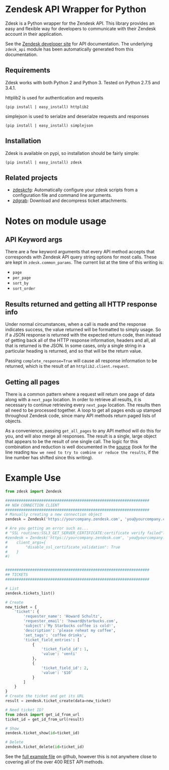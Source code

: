 # Zendesk API Wrapper for Python

Zdesk is a Python wrapper for the Zendesk API. This library provides an
easy and flexible way for developers to communicate with their Zendesk
account in their application.

See the [Zendesk developer site](https://developer.zendesk.com/) for API
documentation. The underlying `zdesk_api` module has been automatically
generated from this documentation.

## Requirements

Zdesk works with both Python 2 and Python 3. Tested on Python 2.7.5 and 3.4.1.

httplib2 is used for authentication and requests

    (pip install | easy_install) httplib2

simplejson is used to serialze and deserialze requests and responses

    (pip install | easy_install) simplejson

## Installation

Zdesk is available on pypi, so installation should be fairly simple:

    (pip install | easy_install) zdesk

## Related projects

* [zdeskcfg](https://github.com/fprimex/zdeskcfg): Automatically configure your
  zdesk scripts from a configuration file and command line arguments.
* [zdgrab](https://github.com/fprimex/zdgrab): Download and decompress ticket attachments.

# Notes on module usage

## API Keyword args

There are a few keyword arguments that every API method accepts that
corresponds with Zendesk API query string options for most calls. These are
kept in `zdesk.common_params`. The current list at the time of this writing is:

* `page`
* `per_page`
* `sort_by`
* `sort_order`

## Results returned and getting all HTTP response info

Under normal circumstances, when a call is made and the response indicates
success, the value returned will be formatted to simply usage. So if a JSON
response is returned with the expected return code, then instead of getting
back all of the HTTP response information, headers and all, all that is
returned is the JSON. In some cases, only a single string in a particular
heading is returned, and so that will be the return value.

Passing `complete_response=True` will cause all response information to be
returned, which is the result of an `httplib2.client.request`.

## Getting all pages

There is a common pattern where a request will return one page of data along
with a `next_page` location. In order to retrieve all results, it is necessary
to continue retrieving every `next_page` location. The results then all need to
be processed together. A loop to get all pages ends up stamped throughout
Zendesk code, since many API methods return paged lists of objects.

As a convenience, passing `get_all_pages` to any API method will do this for
you, and will also merge all responses. The result is a single, large object
that appears to be the result of one single call. The logic for this
combination and reduction is well documented in the
[source](https://github.com/fprimex/zdesk/blob/master/zdesk/zdesk.py#L235)
(look for the line reading `Now we need to try to combine or reduce the
results`, if the line number has shifted since this writing).

# Example Use

```python
from zdesk import Zendesk

################################################################
## NEW CONNECTION CLIENT
################################################################
# Manually creating a new connection object
zendesk = Zendesk('https://yourcompany.zendesk.com', 'you@yourcompany.com', 'passwd')

# Are you getting an error such as...
# "SSL routines:SSL3_GET_SERVER_CERTIFICATE:certificate verify failed"?
#zendesk = Zendesk('https://yourcompany.zendesk.com', 'you@yourcompany.com', 'passwd',
#    client_args={
#        "disable_ssl_certificate_validation": True
#    }
#)


################################################################
## TICKETS
################################################################

# List
zendesk.tickets_list()

# Create
new_ticket = {
    'ticket': {
        'requester_name': 'Howard Schultz',
        'requester_email': 'howard@starbucks.com',
        'subject':'My Starbucks coffee is cold!',
        'description': 'please reheat my coffee',
        'set_tags': 'coffee drinks',
        'ticket_field_entries': [
            {
                'ticket_field_id': 1,
                'value': 'venti'
            },
            {
                'ticket_field_id': 2,
                'value': '$10'
            }
        ]
    }
}
# Create the ticket and get its URL
result = zendesk.ticket_create(data=new_ticket)

# Need ticket ID?
from zdesk import get_id_from_url
ticket_id = get_id_from_url(result)

# Show
zendesk.ticket_show(id=ticket_id)

# Delete
zendesk.ticket_delete(id=ticket_id)
```

See the [full example
file](https://github.com/fprimex/zdesk/blob/master/examples/__init__.py) on
github, however this is not anywhere close to covering all of the over 400 REST
API methods.

